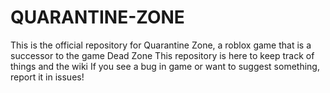 # QUARANTINE-ZONE
This is the official repository for Quarantine Zone, a roblox game that is a successor to the game Dead Zone
This repository is here to keep track of things and the wiki
If you see a bug in game or want to suggest something, report it in issues!
